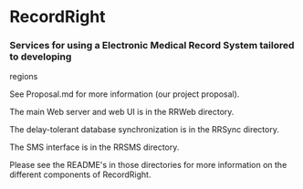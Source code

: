 # RecordRight
### Services for using a Electronic Medical Record System tailored to developing 
regions

See Proposal.md for more information (our project proposal).

The main Web server and web UI is in the RRWeb directory.

The delay-tolerant database synchronization is in the RRSync directory.

The SMS interface is in the RRSMS directory.

Please see the README's in those directories for more information on the 
different components of RecordRight.
